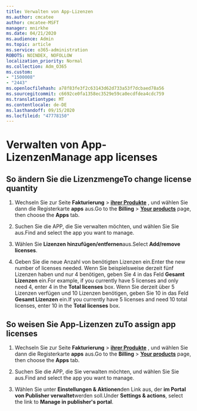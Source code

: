 ```yaml
---
title: Verwalten von App-Lizenzen
ms.author: cmcatee
author: cmcatee-MSFT
manager: mnirkhe
ms.date: 04/21/2020
ms.audience: Admin
ms.topic: article
ms.service: o365-administration
ROBOTS: NOINDEX, NOFOLLOW
localization_priority: Normal
ms.collection: Adm_O365
ms.custom:
- "1500008"
- "2443"
ms.openlocfilehash: a78f83fe3f2c63143d62d733a53f7dcbaed78a56
ms.sourcegitcommit: c6692ce0fa1358ec3529e59ca0ecdfdea4cdc759
ms.translationtype: MT
ms.contentlocale: de-DE
ms.lasthandoff: 09/15/2020
ms.locfileid: "47778150"
---
```

# <a name="manage-app-licenses"></a><span data-ttu-id="37dd6-102">Verwalten von App-Lizenzen</span><span class="sxs-lookup"><span data-stu-id="37dd6-102">Manage app licenses</span></span>

## <a name="to-change-license-quantity"></a><span data-ttu-id="37dd6-103">So ändern Sie die Lizenzmenge</span><span class="sxs-lookup"><span data-stu-id="37dd6-103">To change license quantity</span></span>

1. <span data-ttu-id="37dd6-104">Wechseln Sie zur Seite **Fakturierung**  >  **[ihrer Produkte](https://go.microsoft.com/fwlink/p/?linkid=842054)** , und wählen Sie dann die Registerkarte **apps** aus.</span><span class="sxs-lookup"><span data-stu-id="37dd6-104">Go to the **Billing** > **[Your products](https://go.microsoft.com/fwlink/p/?linkid=842054)** page, then choose the **Apps** tab.</span></span>

2. <span data-ttu-id="37dd6-105">Suchen Sie die APP, die Sie verwalten möchten, und wählen Sie Sie aus.</span><span class="sxs-lookup"><span data-stu-id="37dd6-105">Find and select the app you want to manage.</span></span>  

3. <span data-ttu-id="37dd6-106">Wählen Sie **Lizenzen hinzufügen/entfernen**aus.</span><span class="sxs-lookup"><span data-stu-id="37dd6-106">Select **Add/remove licenses**.</span></span>

4. <span data-ttu-id="37dd6-107">Geben Sie die neue Anzahl von benötigten Lizenzen ein.</span><span class="sxs-lookup"><span data-stu-id="37dd6-107">Enter the new number of licenses needed.</span></span> <span data-ttu-id="37dd6-108">Wenn Sie beispielsweise derzeit fünf Lizenzen haben und nur 4 benötigen, geben Sie 4 in das Feld **Gesamt Lizenzen** ein.</span><span class="sxs-lookup"><span data-stu-id="37dd6-108">For example, if you currently have 5 licenses and only need 4, enter 4 in the **Total licenses** box.</span></span> <span data-ttu-id="37dd6-109">Wenn Sie derzeit über 5 Lizenzen verfügen und 10 Lizenzen benötigen, geben Sie 10 in das Feld **Gesamt Lizenzen** ein.</span><span class="sxs-lookup"><span data-stu-id="37dd6-109">If you currently have 5 licenses and need 10 total licenses, enter 10 in the **Total licenses** box.</span></span>

## <a name="to-assign-app-licenses"></a><span data-ttu-id="37dd6-110">So weisen Sie App-Lizenzen zu</span><span class="sxs-lookup"><span data-stu-id="37dd6-110">To assign app licenses</span></span>

1. <span data-ttu-id="37dd6-111">Wechseln Sie zur Seite **Fakturierung**  >  **[ihrer Produkte](https://go.microsoft.com/fwlink/p/?linkid=842054)** , und wählen Sie dann die Registerkarte **apps** aus.</span><span class="sxs-lookup"><span data-stu-id="37dd6-111">Go to the **Billing** > **[Your products](https://go.microsoft.com/fwlink/p/?linkid=842054)** page, then choose the **Apps** tab.</span></span>

2. <span data-ttu-id="37dd6-112">Suchen Sie die APP, die Sie verwalten möchten, und wählen Sie Sie aus.</span><span class="sxs-lookup"><span data-stu-id="37dd6-112">Find and select the app you want to manage.</span></span>  

3. <span data-ttu-id="37dd6-113">Wählen Sie unter **Einstellungen & Aktionen**den Link aus, der **im Portal von Publisher verwaltet**werden soll.</span><span class="sxs-lookup"><span data-stu-id="37dd6-113">Under **Settings & actions**, select the link to **Manage in publisher's portal**.</span></span>